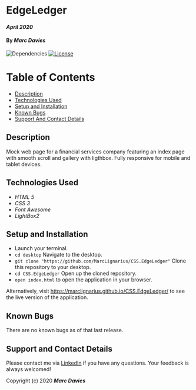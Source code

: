 # EdgeLedger

#### _April 2020_

#### By _**Marc Davies**_

![Dependencies](https://img.shields.io/badge/dependencies-up%20to%20date-brightgreen.svg)
[![License](https://img.shields.io/badge/license-MIT-blue.svg)](https://opensource.org/licenses/MIT)

# Table of Contents

<!--ts-->
   * [Description](#description)
   * [Technologies Used](#technologies-used)
   * [Setup and Installation](#setup-and-installation)
   * [Known Bugs](#known-bugs)
   * [Support And Contact Details](#support-and-contact-details)
<!--te-->

## Description

Mock web page for a financial services company featuring an index page with smooth scroll and gallery with ligthbox. Fully responsive for mobile and tablet devices.

## Technologies Used

  * _HTML 5_
  * _CSS 3_
  * _Font Awesome_
  * _LightBox2_

## Setup and Installation

* Launch your terminal.
* `cd desktop` Navigate to the desktop.
* `git clone "https://github.com/MarcLignarius/CSS.EdgeLedger"` Clone this repository to your desktop.
* `cd CSS.EdgeLedger` Open up the cloned repository.
* `open index.html` to open the application in your browser.

Alternatively, visit https://marclignarius.github.io/CSS.EdgeLedger/ to see the live version of the application.

## Known Bugs
There are no known bugs as of that last release.

## Support and Contact Details
Please contact me via <a href="https://www.linkedin.com/in/marcdaviesriot/">LinkedIn</a> if you have any questions. Your feedback is always welcomed!

Copyright (c) 2020 **_Marc Davies_**
